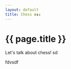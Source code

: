 ```yaml
---
layout: default
title: Chess ♜♞♝
---
```


# {{ page.title }}

Let's talk about chess!
sd
<div id="board1" style="width: 400px"></div>
<script>
var board1 = Chessboard('board1', 'start')
</script>

fdvsdf